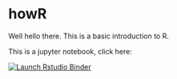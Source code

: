 # howR

Well hello there. This is a basic introduction to R.  

This is a jupyter notebook, click here:  
  <!-- badges: start -->
  [![Launch Rstudio Binder](http://mybinder.org/badge_logo.svg)](https://mybinder.org/v2/gh/j-5chneider/howR/master?urlpath=rstudio)
  <!-- badges: end -->